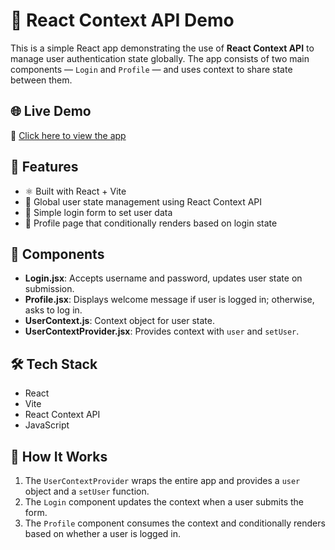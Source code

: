 # 🧠 React Context API Demo

This is a simple React app demonstrating the use of **React Context API** to manage user authentication state globally. The app consists of two main components — `Login` and `Profile` — and uses context to share state between them.

## 🌐 Live Demo

🔗 [Click here to view the app](https://mohammadzaid07.github.io/context-api/)

## 🚀 Features

- ⚛️ Built with React + Vite
- 🔐 Global user state management using React Context API
- 🧾 Simple login form to set user data
- 🙋 Profile page that conditionally renders based on login state

## 🧩 Components

- **Login.jsx**: Accepts username and password, updates user state on submission.
- **Profile.jsx**: Displays welcome message if user is logged in; otherwise, asks to log in.
- **UserContext.js**: Context object for user state.
- **UserContextProvider.jsx**: Provides context with `user` and `setUser`.

## 🛠️ Tech Stack

- React
- Vite
- React Context API
- JavaScript

## 🧪 How It Works

1. The `UserContextProvider` wraps the entire app and provides a `user` object and a `setUser` function.
2. The `Login` component updates the context when a user submits the form.
3. The `Profile` component consumes the context and conditionally renders based on whether a user is logged in.
